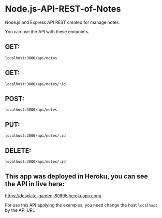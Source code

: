 # Node.js-API-REST-of-Notes

Node.js and Express API REST created for manage notes.

You can use the API with these endpoints.

## GET:
```
localhost:3000/api/notes
```
## GET:
```
localhost:3000/api/notes/:id
```
## POST:
```
localhost:3000/api/notes
```
## PUT:
```
localhost:3000/api/notes/:id
```
## DELETE:
```
localhost:3000/api/notes/:id
```
## This app was deployed in Heroku, you can see the API in live here:
https://desolate-garden-80695.herokuapp.com/

For use this API applying the examples, you need change the host `localhost` by the API URL
